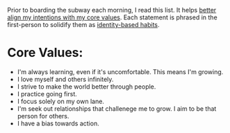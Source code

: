 Prior to boarding the subway each morning, I read this list. It helps [better align my intentions with my core values](http://jamesclear.com/values-choices). Each statement is phrased in the first-person to solidify them as [identity-based habits](http://jamesclear.com/identity-votes).

# Core Values:

- I'm always learning, even if it's uncomfortable. This means I'm growing.
- I love myself and others infinitely.
- I strive to make the world better through people.
- I practice going first.
- I focus solely on my own lane.
- I'm seek out relationships that challenege me to grow. I aim to be that person for others.
- I have a bias towards action.
